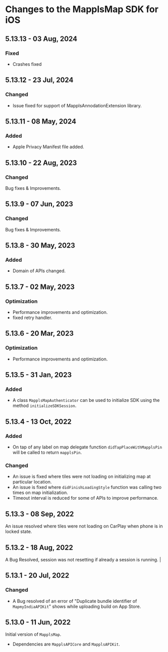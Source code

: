 # Changes to the MapplsMap SDK for iOS

## 5.13.13 - 03 Aug, 2024

### Fixed
- Crashes fixed

## 5.13.12 - 23 Jul, 2024

### Changed
- Issue fixed for support of MapplsAnnodationExtension library.

## 5.13.11 - 08 May, 2024

### Added
- Apple Privacy Manifest file added.

## 5.13.10 - 22 Aug, 2023

### Changed
Bug fixes & Improvements.

## 5.13.9 - 07 Jun, 2023

### Changed
Bug fixes & Improvements.

## 5.13.8 - 30 May, 2023

### Added
- Domain of APIs changed.

## 5.13.7 - 02 May, 2023

### Optimization

- Performance improvements and optimization.
- fixed retry handler.

## 5.13.6 - 20 Mar, 2023

### Optimization

-  Performance improvements and optimization.

## 5.13.5 - 31 Jan, 2023

### Added

- A class `MapplsMapAuthenticator` can be used to initialize SDK using the method `initializeSDKSession`.

## 5.13.4 - 13 Oct, 2022

### Added
- On tap of any label on map delegate function `didTapPlaceWithMapplsPin` will be called to return `mapplsPin`.

### Changed
- An issue is fixed where tiles were not loading on initializing map at particular location.
- An issue is fixed where `didFinishLoadingStyle` function was calling two times on map initialization.
- Timeout interval is reduced for some of APIs to improve performance.

## 5.13.3 - 08 Sep, 2022

An issue resolved where tiles were not loading on CarPlay when phone is in locked state.

## 5.13.2 - 18 Aug, 2022

A Bug Resolved, session was not resetting if already a session is running. |

## 5.13.1 - 20 Jul, 2022

### Changed

- A Bug resolved of an error of "Duplicate bundle identifier of `MapmyIndiaAPIKit`" shows while uploading build on App Store.

## 5.13.0 - 11 Jun, 2022

Initial version of `MapplsMap`.

- Dependencies are `MapplsAPICore` and `MapplsAPIKit`.